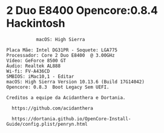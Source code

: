 # 2 Duo E8400 Opencore:0.8.4 Hackintosh

               macOS: High Sierra


 
 ``` Plataforma: Desktop | Yonah, Conroe and Penryn
Placa Mãe: Intel DG31PR - Soquete: LGA775
Processador: Core 2 Duo E8400  @ 3.00GHz
Vídeo: GeForce 8500 GT
Áudio: Realtek AL888
Wi-fi: FV-A436CD
SMBIOS: iMac10,1 - Editar
macOS: High Sierra Version 10.13.6 (Build 17G14042)
Opencore: 0.8.3  Boot Legacy Sem UEFI.

 Creditos a equipe da Acidanthera e Dortania.
 
   https://github.com/acidanthera
  
   https://dortania.github.io/OpenCore-Install-Guide/config.plist/penryn.html
